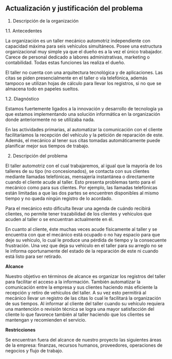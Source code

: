 Actualización y justificación del problema
------------------------------------------
1.	 Descripción de la organización

1.1.	 Antecedentes

La organización es un taller mecánico automotriz independiente con capacidad máxima para seis vehículos simultáneos. Posee una estructura organizacional muy simple ya que el dueño es a la vez el único trabajador. Carece de personal dedicado a labores administrativas, marketing o contabilidad. Todas estas funciones las realiza el dueño.

El taller no cuenta con una arquitectura tecnológica y de aplicaciones. Las citas se piden presencialmente en el taller o vía telefónica, además tampoco se utilizan hojas de cálculo para llevar los registros, si no que se almacena todo en papeles sueltos.

1.2.	 Diagnóstico

Estamos fuertemente ligados a la innovación y desarrollo de tecnología ya que estamos implementando una solución informática en la organización donde anteriormente no se utilizaba nada.

En las actividades primarias, al automatizar la comunicación con el cliente facilitaríamos la recepción del vehículo y la petición de reparación de este. Además, el mecánico al tener sus citas tomadas automáticamente puede planificar mejor sus tiempos de trabajo.

2.	 Descripción del problema

El taller automotriz con el cual trabajaremos, al igual que la mayoría de los talleres de su tipo (no concesionados), se contacta con sus clientes mediante llamadas telefónicas, mensajería instantánea o directamente cuando el cliente acude al taller. Esto presenta problemas tanto para el mecánico como para sus clientes. Por ejemplo, las llamadas telefónicas están limitadas a que las dos partes se encuentren disponibles al mismo tiempo y no queda ningún registro de lo acordado.

Para el mecánico esto dificulta llevar una agenda de cuándo recibirá clientes, no permite tener trazabilidad de los clientes y vehículos que acuden al taller o se encuentran actualmente en él.

En cuanto al cliente, éste muchas veces acude físicamente al taller y se encuentra con que el mecánico está ocupado o no hay espacio para que deje su vehículo, lo cual le produce una pérdida de tiempo y la consecuente frustración. Una vez que deja su vehículo en el taller para su arreglo no se le informa oportunamente del estado de la reparación de este ni cuando está listo para ser retirado.

**Alcance**

Nuestro objetivo en términos de alcance es organizar los registros del taller para facilitar el acceso a la información. También automatizar la comunicación entre la empresa y sus clientes haciendo más eficiente la recepción y retiro de vehículos del taller. A su vez esto permitirá al mecánico llevar un registro de las citas lo cual le facilitará la organización de sus tiempos. Al informar al cliente del taller cuando su vehículo requiera una mantención o revisión técnica se logra una mayor satisfacción del cliente lo que favorece también al taller haciendo que los clientes se mantengan y recomienden el servicio.

**Restricciones**

Se encuentran fuera del alcance de nuestro proyecto las siguientes áreas de la empresa: finanzas, recursos humanos, proveedores, operaciones de negocios y flujo de trabajo.
